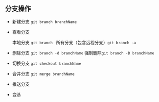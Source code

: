 ## 分支操作
- 新建分支
`git branch branchName`
- 查看分支

  本地分支 `git branch `
  所有分支（包含远程分支）`git branch -a `
  
- 删除分支
 `git branch -d branchName`    强制删除`git branch -D branchName`
- 切换分支
`git checkout branchName`
- 合并分支
`git merge branchName`
- 推送分支
- 变基
